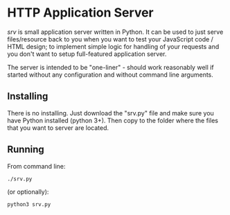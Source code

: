 HTTP Application Server
========================

*srv* is small application server written in Python.
It can be used to just serve files/resource back to you when you want to test 
your JavaScript code / HTML design; to implement simple logic for handling of
your requests and you don't want to setup full-featured application server.

The server is intended to be "one-liner" - should work reasonably well if 
started without any configuration and without command line arguments.


Installing
----------

There is no installing. Just download the "srv.py" file and make sure you have
Python installed (python 3+).
Then copy to the folder where the files that you want to server are located.

Running
-------
From command line: 

`./srv.py`

(or optionally):

`python3 srv.py`


